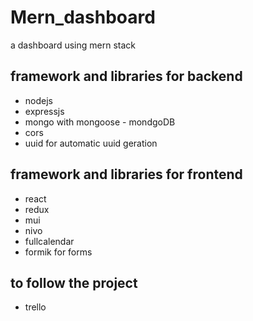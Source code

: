 # Mern_dashboard
a dashboard using mern stack

## framework and libraries for backend
- nodejs
- expressjs
- mongo with mongoose - mondgoDB
- cors
- uuid for automatic uuid geration

## framework and libraries for frontend
- react
- redux 
- mui
- nivo
- fullcalendar
- formik for forms


## to follow the project 
- trello

